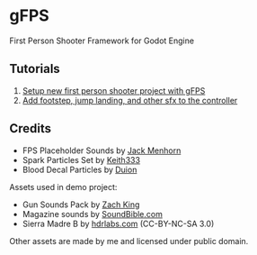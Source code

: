 # gFPS
First Person Shooter Framework for Godot Engine

## Tutorials

1. [Setup new first person shooter project with gFPS](learn/01-project-setup.md)
2. [Add footstep, jump landing, and other sfx to the controller](learn/02-player-sfx.md)

## Credits

- FPS Placeholder Sounds by [Jack Menhorn](https://opengameart.org/content/fps-placeholder-sounds)
- Spark Particles Set by [Keith333](https://opengameart.org/content/spark-particles-set-of-8)
- Blood Decal Particles by [Duion](https://opengameart.org/content/miscblooddecalparticles)

Assets used in demo project:
- Gun Sounds Pack by [Zach King](http://sweetsoundeffects.com/gun-pack-2/)
- Magazine sounds by [SoundBible.com](http://soundbible.com/tags-magazine.html)
- Sierra Madre B by [hdrlabs.com](http://www.hdrlabs.com/sibl/archive.html) (CC-BY-NC-SA 3.0)

Other assets are made by me and licensed under public domain.
